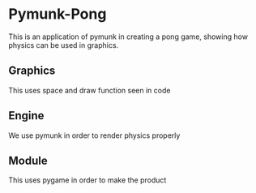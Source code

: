 # Pymunk-Pong
This is an application of pymunk in creating a pong game, showing how physics can be used in graphics.

## Graphics
This uses space and draw function seen in code

## Engine
We use pymunk in order to render physics properly

## Module
This uses pygame in order to make the product
